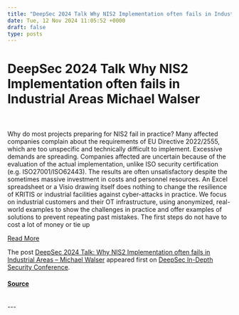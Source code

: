 ```yaml
---
title: "DeepSec 2024 Talk Why NIS2 Implementation often fails in Industrial Areas Michael Walser"
date: Tue, 12 Nov 2024 11:05:52 +0000
draft: false
type: posts
---
```

# DeepSec 2024 Talk Why NIS2 Implementation often fails in Industrial Areas Michael Walser

<br/>

<br/>
Why do most projects preparing for NIS2 fail in practice? Many affected companies complain about the requirements of EU Directive 2022/2555, which are too unspecific and technically difficult to implement. Excessive demands are spreading. Companies affected are uncertain because of the evaluation of the actual implementation, unlike ISO security certification (e.g. ISO27001/ISO62443). The results are often unsatisfactory despite the sometimes massive investment in costs and personnel resources. An Excel spreadsheet or a Visio drawing itself does nothing to change the resilience of KRITIS or industrial facilities against cyber-attacks in practice. We focus on industrial customers and their OT infrastructure, using anonymized, real-world examples to show the challenges in practice and offer examples of solutions to prevent repeating past mistakes. The first steps do not have to cost a lot of money or tie up

[Read More](https://blog.deepsec.net/deepsec-2024-talk-why-nis2-implementation-often-fails-in-industrial-areas-michael-walser/)

The post [DeepSec 2024 Talk: Why NIS2 Implementation often fails in Industrial Areas – Michael Walser](https://blog.deepsec.net/deepsec-2024-talk-why-nis2-implementation-often-fails-in-industrial-areas-michael-walser/) appeared first on [DeepSec In-Depth Security Conference](https://blog.deepsec.net).

#### [Source](https://blog.deepsec.net/deepsec-2024-talk-why-nis2-implementation-often-fails-in-industrial-areas-michael-walser/)

<br/>
---
